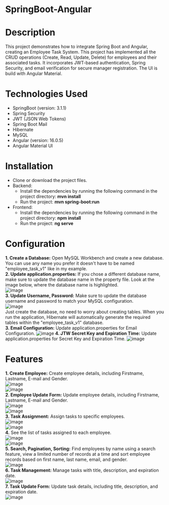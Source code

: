 # SpringBoot-Angular   
# Description   
This project demonstrates how to integrate Spring Boot and Angular, creating an Employee Task System. This project has implemented all the CRUD operations (Create, Read, Update, Delete) for employees and their associated tasks. It incorporates JWT-based authentication, Spring Security, and email verification for secure manager registration. The UI is build with Angular Material.   

# Technologies Used  
- SpringBoot  (version: 3.1.1)
- Spring Security
- JWT (JSON Web Tokens)
- Spring Boot Mail
- Hibernate  
- MySQL  
- Angular (version: 16.0.5)  
- Angular Material UI  
  
# Installation        
- Clone or download the project files.      
- Backend:  
  - Install the dependencies by running the following command in the project directory: **mvn install**   
  - Run the project: **mvn spring-boot:run**  
- Frontend:   
  - Install the dependencies by running the following command in the project directory: **npm install**    
  - Run the project: **ng serve**  

# Configuration
**1. Create a Database:** Open MySQL Workbench and create a new database. You can use any name you prefer it doesn't have to be named "employee_task_v1" like in my example.    
**2. Update application.properties:** If you chose a different database name, make sure to update the database name in the property file. Look at the image below, where the database name is       highlighted.                
  ![image](https://github.com/MiltiadisN/test/assets/103901423/959cd517-8fdb-4037-9b20-95c76350841a)     
**3. Update Username, Password:** Make sure to update the database username and password to match your MySQL configuration.   
  ![image](https://github.com/MiltiadisN/test/assets/103901423/85abad19-ce92-4bd7-a17d-36ca966bddad)    
Just create the database, no need to worry about creating tables. When you run the application, Hibernate will automatically generate the required tables within the "employee_task_v1" database.   
**3. Email Configuration:** Update application.properties for Email Configuration.
  ![image](https://github.com/user-attachments/assets/53d828ef-5343-43b7-9b43-ad1203a802fd)
**4. JTW Secret Key and Expiration Time:** Update application.properties for Secret Key and Expiration Time.
  ![image](https://github.com/user-attachments/assets/00bdf709-0f14-4986-8d57-ffcb12c82754)

  

# Features      
  **1. Create Employee:** Create employee details, including Firstname, Lastname, E-mail and Gender.  
  ![image](https://github.com/MiltiadisN/test/assets/103901423/f60f7bdd-2fef-4f7e-b9b2-8b456e0f3823)  
  ![image](https://github.com/MiltiadisN/test/assets/103901423/84050f5b-b9a2-4b38-93bf-b601b94ab5f7)    
  **2. Employee Update Form:** Update employee details, including Firstname, Lastname, E-mail and Gender.    
  ![image](https://github.com/MiltiadisN/test/assets/103901423/6a5fd6fa-95ce-475c-9e4d-153848d99063)  
  ![image](https://github.com/MiltiadisN/test/assets/103901423/a5231901-41bb-4063-943d-564ece30edda)          
  **3. Task Assignment:** Assign tasks to specific employees.    
  ![image](https://github.com/MiltiadisN/test/assets/103901423/c5b7516d-8f83-4907-baea-efc8efc50ee5)  
  ![image](https://github.com/MiltiadisN/test/assets/103901423/26396ff7-9596-485b-bf06-3e39c9ff0084)       
  **4.** See the list of tasks assigned to each employee.    
  ![image](https://github.com/MiltiadisN/test/assets/103901423/6b2f068b-49c1-48a8-a636-b2731821e14b)     
  ![image](https://github.com/MiltiadisN/test/assets/103901423/183fa4cc-9be3-4ff0-bda7-60303d1f0df5)      
  **5. Search, Pagination, Sorting:** Find employees by name using a search feature, view a limited number of records at a time and sort employee records based on first name, last name, email, and gender.          
  ![image](https://github.com/MiltiadisN/test/assets/103901423/0b435eca-3a3b-48a7-b98a-1e396c190c69)     
  **6. Task Management:** Manage tasks with title, description, and expiration date.        
  ![image](https://github.com/MiltiadisN/SpringBoot-Angular/assets/103901423/9da3187e-98ce-41ce-a32a-395392c15f1f)   
  **7. Task Update Form:** Update task details, including title, description, and expiration date.  
  ![image](https://github.com/MiltiadisN/test/assets/103901423/615d7e1a-59a0-4e4d-8bdf-00fb6197c2e9)  
  





